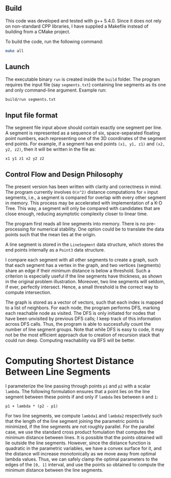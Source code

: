 ## Build

This code was developed and tested with g++ 5.4.0. Since it does not
rely on non-standard CPP libraries, I have supplied a Makefile
instead of building from a CMake project.

To build the code, run the following command:

```bash
make all
```

## Launch

The executable binary `run` is created inside the `build` folder.
The program requires the input file (say `segments.txt`) containing
line segments as its one and only command-line argument. Example
run:

```bash
build/run segments.txt
```

## Input file format

The segment file input above should contain exactly one segment
per line. A segment is represented as a sequence of six, space-separated
floating point numbers, each representing one of the 3D coordinates of
the segment end points. For example, if a segment has end points
`(x1, y1, z1)` and `(x2, y2, z2)`, then it will be written in the file as:

```
x1 y1 z1 x2 y2 z2
```

## Control Flow and Design Philosophy

The present version has been written with clarity and correctness in mind.
The program currently involves `O(n^2)` distance computations for `n` input
segments, i.e., a segment is compared for overlap with every other segment
in memory. This process may be accelerated with implementation of a K-D Tree.
This way, a segment will only be compared with candidates that are close
enough, reducing asymptotic complexity closer to linear time.

The program first reads all line segments into memory. There is no
pre-processing for numerical stability. One option could be to translate
the data points such that the mean lies at the origin.

A line segment is stored in the `LineSegment` data structure, which
stores the end points internally as a `Point3` data structure.

I compare each segment with all other segments to create a graph, such
that each segment has a vertex in the graph, and two vertices (segments)
share an edge if their minimum distance is below a threshold. Such a
criterion is especially useful if the line segments have thickness, as
shown in the original problem illustration. Moreover, two line segments
will seldom, if ever, perfectly intersect. Hence, a small threshold
is the correct way to compute intersection.

The graph is stored as a vector of vectors, such that each index is
mapped to a list of neighbors. For each node, the program performs DFS,
marking each reachable node as visited. The DFS is only initiated
for nodes that have been unvisited by previous DFS calls; I keep
track of this information across DFS calls. Thus, the program is able
to successfully count the number of line segment groups. Note that
while DFS is easy to code, it may not be the most efficient
approach due to creation of recursion stack that could run deep.
Computing reachability via BFS will be better.


# Computing Shortest Distance Between Line Segments

I parameterize the line passing through points `p1` and `p2` with
a scalar `lambda`. The following formulation ensures that a point
lies on the line segment between these points if and only if
`lambda` lies between `0` and `1`:

```
p1 + lambda * (p2 - p1)
```

For two line segments, we compute `lambda1` and `lambda2` respectively
such that the length of the line segment joining the parametric
points is minimized, if the line segments are not roughly parallel.
For the parallel case, we use the standard cross product fomulation
that computes the minimum distance between lines. It is possible
that the points obtained will lie outside the line segments. However,
since the distance function is quadratic in the parametric variables,
we have a convex surface for it, and the distance will increase
monotonically as we move away from optimal lambda values. Thus, we
can safely clamp the optimal parameters to the edges of the `[0, 1]`
interval, and use the points so obtained to compute the minimum distance
between the line segments.
